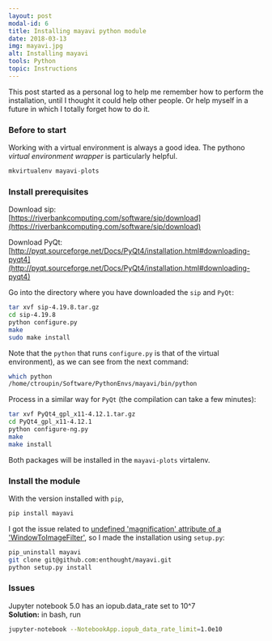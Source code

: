```yaml
---
layout: post
modal-id: 6
title: Installing mayavi python module
date: 2018-03-13
img: mayavi.jpg
alt: Installing mayavi
tools: Python
topic: Instructions
---
```


This post started as a personal log to help me remember how to perform the installation, until I thought it could help other people. Or help myself in a future in which I totally forget how to do it.

### Before to start

Working with a virtual environment is always a good idea. The pythono *virtual environment wrapper* is particularly helpful.

```python
mkvirtualenv mayavi-plots
```

### Install prerequisites

Download sip:     
[https://riverbankcomputing.com/software/sip/download](https://riverbankcomputing.com/software/sip/download)

Download PyQt:     
[http://pyqt.sourceforge.net/Docs/PyQt4/installation.html#downloading-pyqt4](http://pyqt.sourceforge.net/Docs/PyQt4/installation.html#downloading-pyqt4)

Go into the directory where you have downloaded the `sip` and `PyQt`:
```bash
tar xvf sip-4.19.8.tar.gz
cd sip-4.19.8
python configure.py
make
sudo make install
```
Note that the `python` that runs `configure.py` is that of the virtual environment), as we can see from the next command:

```bash
which python
/home/ctroupin/Software/PythonEnvs/mayavi/bin/python
```

Process in a similar way for `PyQt` (the compilation can take a few minutes):
```bash
tar xvf PyQt4_gpl_x11-4.12.1.tar.gz
cd PyQt4_gpl_x11-4.12.1
python configure-ng.py
make
make install
```
Both packages will be installed in the `mayavi-plots` virtalenv.

### Install the module

With the version installed with `pip`,
```bash
pip install mayavi
```
I got the issue related to [undefined 'magnification' attribute of a 'WindowToImageFilter'](https://github.com/enthought/mayavi/issues/615), so I made the installation using `setup.py`:

```bash
pip_uninstall mayavi
git clone git@github.com:enthought/mayavi.git
python setup.py install
```

### Issues

Jupyter notebook 5.0 has an iopub.data_rate set to 10^7     
**Solution:** in bash, run
```bash
jupyter-notebook --NotebookApp.iopub_data_rate_limit=1.0e10
```
